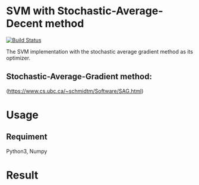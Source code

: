 # SVM with Stochastic-Average-Decent method
[![Build Status](https://travis-ci.org/TakashiMatsuda/sag_svm.svg?branch=edditing)](https://travis-ci.org/TakashiMatsuda/sag_svm)

The SVM implementation with the stochastic average gradient method as its optimizer.


## Stochastic-Average-Gradient method:
(https://www.cs.ubc.ca/~schmidtm/Software/SAG.html)


# Usage

## Requiment
Python3, Numpy


# Result
